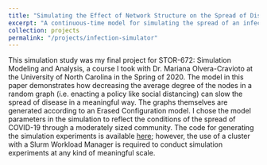 ```yaml
---
title: "Simulating the Effect of Network Structure on the Spread of Disease"
excerpt: "A continuous-time model for simulating the spread of an infectious disease across a random graph.<br/><img src='/images/infection-sim.png' width='500' height='250'>"
collection: projects
permalink: "/projects/infection-simulator"
---
```


This simulation study was my final project for STOR-672: Simulation Modeling and Analysis, a
course I took with Dr. Mariana Olvera-Cravioto at the University of North Carolina in the Spring
of 2020. The model in this paper demonstrates how decreasing the average degree of the nodes in
a random graph (i.e. enacting a policy like social distancing) can slow the spread of disease in
a meaningful way. The graphs themselves are generated according to an Erased Configuration model.
I chose the model parameters in the simulation to reflect the conditions of the spread of 
COVID-19 through a moderately sized community. The code for generating the simulation experiments
is available [here](https://github.com/davis-berlind/infection-simulator); however, the use of
a cluster with a Slurm Workload Manager is required to conduct simulation experiments at any 
kind of meaningful scale. 

<object data="/files/STOR-672-final-project.pdf" width="1000" height="900" type='application/pdf'/>
